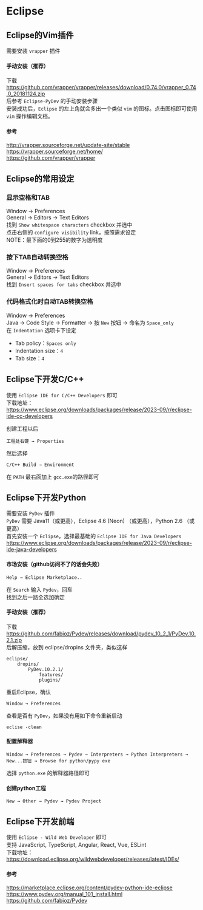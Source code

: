 # Eclipse

## Eclipse的Vim插件
需要安装 ``vrapper`` 插件
#### 手动安装（推荐）
下载  
https://github.com/vrapper/vrapper/releases/download/0.74.0/vrapper_0.74.0_20181124.zip  
后参考 ``Eclipse-PyDev`` 的手动安装步骤  
安装成功后，``Eclipse`` 的左上角就会多出一个类似 ``vim`` 的图标。点击图标即可使用 ``vim`` 操作编辑文档。

#### 参考
http://vrapper.sourceforge.net/update-site/stable  
https://vrapper.sourceforge.net/home/  
https://github.com/vrapper/vrapper  

## Eclipse的常用设定

### 显示空格和TAB
Window → Preferences  
General → Editors → Text Editors  
找到 ``Show whitespace characters`` checkbox 并选中  
点击右侧的 ``configure visibility`` link，按照需求设定  
NOTE：最下面的0到255的数字为透明度  

### 按下TAB自动转换空格
Window → Preferences  
General → Editors → Text Editors  
找到 ``Insert spaces for tabs`` checkbox 并选中  

### 代码格式化时自动TAB转换空格
Window → Preferences  
Java → Code Style → Formatter → 按 ``New`` 按钮 → 命名为 ``Space_only``  
在 ``Indentation`` 选项卡下设定
 - Tab policy：``Spaces only``
 - Indentation size：``4``
 - Tab size：``4``

## Eclipse下开发C/C++
使用 ``Eclipse IDE for C/C++ Developers`` 即可  
下载地址：  
https://www.eclipse.org/downloads/packages/release/2023-09/r/eclipse-ide-cc-developers  

创建工程以后  
```
工程处右键 → Properties
```
然后选择
```
C/C++ Build → Environment
```
在 ``PATH`` 最右面加上 ``gcc.exe``的路径即可


## Eclipse下开发Python
需要安装 ``PyDev`` 插件  
``PyDev`` 需要 Java11（或更高），Eclipse 4.6 (Neon) （或更高），Python 2.6 （或更高）  
首先安装一个 ``Eclipse``，选择最基础的 ``Eclipse IDE for Java Developers``  
https://www.eclipse.org/downloads/packages/release/2023-09/r/eclipse-ide-java-developers

#### 市场安装（github访问不了的话会失败）
```
Help → Eclipse Marketplace..
```
在 ``Search`` 输入 ``Pydev``，回车  
找到之后一路全选加确定

#### 手动安装（推荐）
下载  
https://github.com/fabioz/Pydev/releases/download/pydev_10_2_1/PyDev.10.2.1.zip  
后解压缩，放到 eclipse/dropins 文件夹，类似这样  
```
eclipse/
    dropins/
        PyDev.10.2.1/
            features/
            plugins/
```
重启Eclipse，确认
```
Window → Preferences
```
查看是否有 ``PyDev``，如果没有用如下命令重新启动
```
eclise -clean
```

#### 配置解释器
```
Window → Preferences → Pydev → Interpreters → Python Interpreters → New...按钮 → Browse for python/pypy exe
```
选择 ``python.exe`` 的解释器路径即可

#### 创建python工程
```
New → Other → Pydev → Pydev Project
```

## Eclipse下开发前端
使用 ``Eclipse - Wild Web Developer`` 即可  
支持 JavaScript, TypeScript, Angular, React, Vue, ESLint  
下载地址：  
https://download.eclipse.org/wildwebdeveloper/releases/latest/IDEs/  

#### 参考
https://marketplace.eclipse.org/content/pydev-python-ide-eclipse  
https://www.pydev.org/manual_101_install.html  
https://github.com/fabioz/Pydev  
